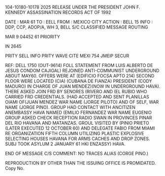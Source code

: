 104-10180-10178 2025 RELEASE UNDER THE PRESIDENT JOHN F. KENNEDY ASSASSINATION RECORDS ACT OF 1992

DATE : MAR 61
TO : EELL
FROM : MEXICO CITY
ACTION : BELL 15
INFO : DDP, CCP, ADOP/A, WH 3, BELL S/C
CLASSIFIED MESSAGE
ROUTING

MAR 9 04452 61
PRIORITY

IN 2645

PRITY SELL INFO PRITY WAVE CITE MEXI 754
JMEIP SECUR

REF: DELL 1750 (OUT-9614)
FOLL STATEMENT FROM LUIS ALBERTO DE JESUS CONDOM CAJIGAL)
REJOINED ANTI-COMMUNIST UNDERGROUND ABOUT MAY60. OFFERS WERE
AT (EDIFICIO FOCSA APTO 214)
SECOND FLOOR WERE LOCATED (CIA) (CUBANA
DE FIANZA) PRESIDENT (CODY MADURO) IN CHARGE OF JUAN MENDEZ)(NOW
IN UNDERGROUND HAVA). THERE ASKED JOIN FRD BY SENORES (RIVERO
AND (EL RUBIO WHO CARRIED FRD CREDENTIALS. (HAD ACCEPTED AND SENT
PLANILLAS OIAMI OF(JUAN MENDEZ WAR NAME (JORGE PILOTO) AND OF SELF,
WAR NAME (JORGE PINO). GROUP HAD CONTACT WITH ANCITIZEN ANEMBASSY
HAVA NAMED (EMILIO FERNANDEZ WAR NAME EUGENIO GROUP ASKED CHECK
RECEPTION RADIO SWAN IN PROVINCES PINAR DEL RIO HAVANA AND MATANZAS.
GROUL VISITED BY (PINIO PRIETO (LATER EXECUTED 12 OCTOBER 60) AND
DELEGATE FABIO FROM MIAMI RE ORGANIZATION FIFTH COLUMN UTILIZING
PLASTIC EXPLOSIVE SELECTING HOUSES HAVANA FOR ARMS CACHES AND DROP
ZONES. SUBJ TOOK ASYLUM 2 JANUARY 61 HKI ENZASSY) HAVA.

END OF MESSAGE
C/S COMMENT: NO TRACES ALIAS (CORGE PINO.)

REPRODUCTION BY OTHER THAN THE ISSUING OFFICE IS PROMIDATED.
Copy No.
